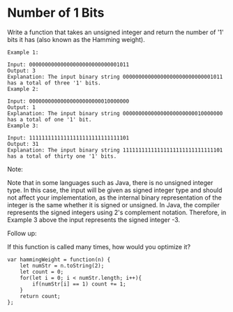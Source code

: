 # Number of 1 Bits

Write a function that takes an unsigned integer and return the number of '1' bits it has (also known as the Hamming weight).


```
Example 1:

Input: 00000000000000000000000000001011
Output: 3
Explanation: The input binary string 00000000000000000000000000001011 has a total of three '1' bits.
Example 2:

Input: 00000000000000000000000010000000
Output: 1
Explanation: The input binary string 00000000000000000000000010000000 has a total of one '1' bit.
Example 3:

Input: 11111111111111111111111111111101
Output: 31
Explanation: The input binary string 11111111111111111111111111111101 has a total of thirty one '1' bits.
```

Note:

Note that in some languages such as Java, there is no unsigned integer type. In this case, the input will be given as signed integer type and should not affect your implementation, as the internal binary representation of the integer is the same whether it is signed or unsigned.
In Java, the compiler represents the signed integers using 2's complement notation. Therefore, in Example 3 above the input represents the signed integer -3.


Follow up:

If this function is called many times, how would you optimize it?

```
var hammingWeight = function(n) {
    let numStr = n.toString(2);
    let count = 0;
    for(let i = 0; i < numStr.length; i++){
        if(numStr[i] == 1) count += 1;
    }
    return count;
};
```

